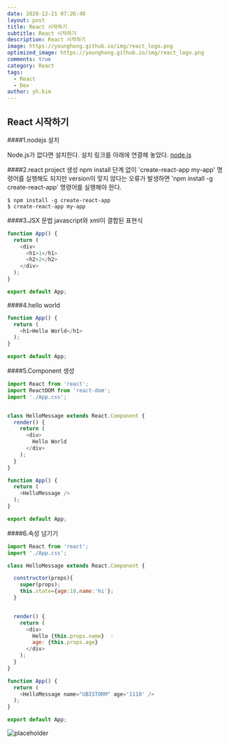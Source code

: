 ```yaml
---
date: 2020-12-21 07:26:40
layout: post
title: React 시작하기
subtitle: React 시작하기
description: React 시작하기
image: https://younghong.github.io/img/react_logo.png
optimized_image: https://younghong.github.io/img/react_logo.png
comments: true
category: React
tags:
  - React
  - Dev
author: yh.kim
---
```




## React 시작하기

####1.nodejs 설치

Node.js가 없다면 설치한다. 
설치 링크를 아래에 연결해 놓았다.
[node.js](https://nodejs.org/en/ "node js")

####2.react project 생성
npm install 단계 없이 'create-react-app my-app' 명령어를 실행해도 되지만
version이 맞지 않다는 오류가 발생하면 'npm install -g create-react-app' 명령어를 실행해야 한다.
```shell
$ npm install -g create-react-app
$ create-react-app my-app
```

####3.JSX 문법
javascript와 xml이 결합된 표현식
```js
function App() {
  return (
    <div>
      <h1>1</h1>
      <h2>2</h2>
    </div>
  );
}

export default App;
```


####4.hello world
```js
function App() {
  return (
    <h1>Hello World</h1>
  );
}

export default App;
```


####5.Component 생성
```js
import React from 'react';
import ReactDOM from 'react-dom';
import './App.css';


class HelloMessage extends React.Component {
  render() {
    return (
      <div>
        Hello World
      </div>
    );
  }
}

function App() {
  return (
    <HelloMessage />
  );
}

export default App;
```

####6.속성 넘기기
```js
import React from 'react';
import './App.css';

class HelloMessage extends React.Component {

  constructor(props){
    super(props);
    this.state={age:10,name:'hi'};
  }


  render() {
    return (
      <div>
        Hello {this.props.name}  - 
        age: {this.props.age}
      </div>
    );
  }
}

function App() {
  return (
    <HelloMessage name="UBISTORM" age='1110' />
  );
}

export default App;
```

![placeholder](https://younghong.github.io/img/react_logo.png "install file")
























